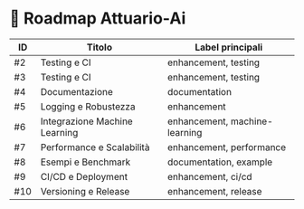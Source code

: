 # 📌 Roadmap Attuario-Ai

| ID  | Titolo                        | Label principali                  |
|-----|-------------------------------|-----------------------------------|
| #2  | Testing e CI                  | enhancement, testing              |
| #3  | Testing e CI                  | enhancement, testing              |
| #4  | Documentazione                | documentation                     |
| #5  | Logging e Robustezza          | enhancement                       |
| #6  | Integrazione Machine Learning | enhancement, machine-learning     |
| #7  | Performance e Scalabilità     | enhancement, performance          |
| #8  | Esempi e Benchmark            | documentation, example            |
| #9  | CI/CD e Deployment            | enhancement, ci/cd                |
| #10 | Versioning e Release          | enhancement, release              |
